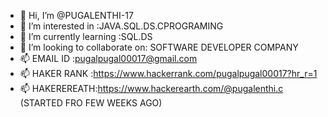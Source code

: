 - 👋 Hi, I’m @PUGALENTHI-17
- 👀 I’m interested in :JAVA.SQL.DS.CPROGRAMING
- 🌱 I’m currently learning :SQL.DS
- 💞️ I’m looking to collaborate on: SOFTWARE DEVELOPER COMPANY
- 📫 EMAIL ID :pugalpugal00017@gmail.com
- 📫 HAKER RANK :https://www.hackerrank.com/pugalpugal00017?hr_r=1
- 📫 HAKEREREATH:https://www.hackerearth.com/@pugalenthi.c (STARTED FRO FEW WEEKS AGO)
<!---
PUGALENTHI-17/PUGALENTHI-17 is a ✨ special ✨ repository because its `README.md` (this file) appears on your GitHub profile.
You can click the Preview link to take a look at your changes.
--->
